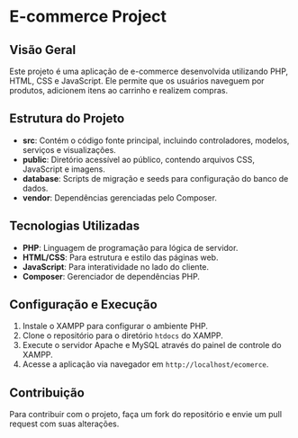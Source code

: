 # E-commerce Project

## Visão Geral
Este projeto é uma aplicação de e-commerce desenvolvida utilizando PHP, HTML, CSS e JavaScript. Ele permite que os usuários naveguem por produtos, adicionem itens ao carrinho e realizem compras.

## Estrutura do Projeto
- **src**: Contém o código fonte principal, incluindo controladores, modelos, serviços e visualizações.
- **public**: Diretório acessível ao público, contendo arquivos CSS, JavaScript e imagens.
- **database**: Scripts de migração e seeds para configuração do banco de dados.
- **vendor**: Dependências gerenciadas pelo Composer.

## Tecnologias Utilizadas
- **PHP**: Linguagem de programação para lógica de servidor.
- **HTML/CSS**: Para estrutura e estilo das páginas web.
- **JavaScript**: Para interatividade no lado do cliente.
- **Composer**: Gerenciador de dependências PHP.

## Configuração e Execução
1. Instale o XAMPP para configurar o ambiente PHP.
2. Clone o repositório para o diretório `htdocs` do XAMPP.
3. Execute o servidor Apache e MySQL através do painel de controle do XAMPP.
4. Acesse a aplicação via navegador em `http://localhost/ecomerce`.

## Contribuição
Para contribuir com o projeto, faça um fork do repositório e envie um pull request com suas alterações.
